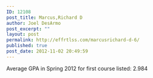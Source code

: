 ```yaml
---
ID: 12108
post_title: Marcus,Richard D
author: Joel DesArmo
post_excerpt: ""
layout: post
permalink: http://effrtlss.com/marcusrichard-d-6/
published: true
post_date: 2012-11-02 20:49:59
---
```

<p>Average GPA in Spring 2012 for first course listed: 2.984</p>